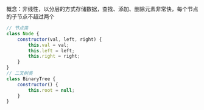 概念：非线性，以分层的方式存储数据，查找、添加、删除元素非常快，每个节点的子节点不超过两个

```js
// 节点类
class Node {
    constructor(val, left, right) {
        this.val = val;
        this.left = left;
        this.right = right;
    }
}
// 二叉树类
class BinaryTree {
    constructor() {
        this.root = null;
    }
}
```